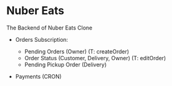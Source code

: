 # Nuber Eats

The Backend of Nuber Eats Clone

- Orders Subscription:

  - Pending Orders (Owner) (T: createOrder)
  - Order Status (Customer, Delivery, Owner) (T: editOrder)
  - Pending Pickup Order (Delivery)

- Payments (CRON)
